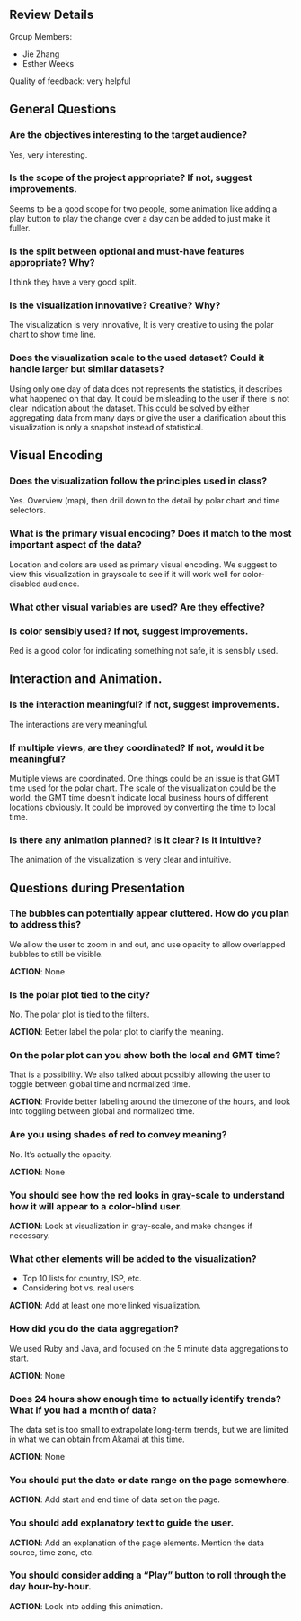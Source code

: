 ## Review Details

Group Members: 
* Jie Zhang
* Esther Weeks 

Quality of feedback: very helpful

## General Questions
### Are the objectives interesting to the target audience? 
Yes, very interesting.

### Is the scope of the project appropriate? If not, suggest improvements.
Seems to be a good scope for two people, some animation like adding a play button to play the change over a day can be added to just make it fuller. 

### Is the split between optional and must-have features appropriate? Why?
I think they have a very good split.

### Is the visualization innovative? Creative? Why?
The visualization is very innovative, It is very creative to using the polar chart to show time line.

### Does the visualization scale to the used dataset? Could it handle larger but similar datasets?  
Using only one day of data does not represents the statistics, it describes what happened on that day. It could be misleading to the user if there is not clear indication about the dataset. This could be solved by either aggregating data from many days or give the user a clarification about this visualization is only a snapshot instead of statistical.

## Visual Encoding

### Does the visualization follow the principles used in class? 
Yes. Overview (map), then drill down to the detail by polar chart and time selectors.

### What is the primary visual encoding? Does it match to the most important aspect of the data?
Location and colors are used as primary visual encoding. We suggest to view this visualization in grayscale to see if it will work well for color-disabled audience.

### What other visual variables are used? Are they effective?

### Is color sensibly used? If not, suggest improvements.
Red is a good color for indicating something not safe, it is sensibly used.

## Interaction and Animation.

### Is the interaction meaningful? If not, suggest improvements.
The interactions are very meaningful.

### If multiple views, are they coordinated? If not, would it be meaningful?
Multiple views are coordinated. One things could be an issue is that GMT time used for the polar chart. The scale of the visualization could be the world, the GMT time doesn't indicate local business hours of different locations obviously. It could be improved by converting the time to local time.

### Is there any animation planned? Is it clear? Is it intuitive? 
The animation of the visualization is very clear and intuitive.

## Questions during Presentation

### The bubbles can potentially appear cluttered. How do you plan to address this?
We allow the user to zoom in and out, and use opacity to allow overlapped bubbles to still be visible.

**ACTION**: None

### Is the polar plot tied to the city?
No. The polar plot is tied to the filters.

**ACTION**: Better label the polar plot to clarify the meaning.

### On the polar plot can you show both the local and GMT time?
That is a possibility. We also talked about possibly allowing the user to toggle between global time and normalized time.

**ACTION**: Provide better labeling around the timezone of the hours, and look into toggling between global and normalized time.

### Are you using shades of red to convey meaning?
No. It’s actually the opacity.

**ACTION**: None

### You should see how the red looks in gray-scale to understand how it will appear to a color-blind user.
**ACTION**: Look at visualization in gray-scale, and make changes if necessary.

### What other elements will be added to the visualization?
* Top 10 lists for country, ISP, etc.
* Considering bot vs. real users

**ACTION**: Add at least one more linked visualization.

### How did you do the data aggregation?
We used Ruby and Java, and focused on the 5 minute data aggregations to start.

**ACTION**: None

### Does 24 hours show enough time to actually identify trends? What if you had a month of data?
The data set is too small to extrapolate long-term trends, but we are limited in what we can obtain from Akamai at this time.

**ACTION**: None

### You should put the date or date range on the page somewhere.
**ACTION**: Add start and end time of data set on the page.

### You should add explanatory text to guide the user.
**ACTION**: Add an explanation of the page elements. Mention the data source, time zone, etc.

### You should consider adding a “Play” button to roll through the day hour-by-hour.
**ACTION**: Look into adding this animation.
